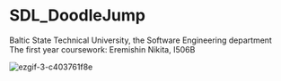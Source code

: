 # SDL_DoodleJump
Baltic State Technical University, the Software Engineering department  
The first year coursework: Eremishin Nikita, I506B   
  
![ezgif-3-c403761f8e](https://user-images.githubusercontent.com/51360404/216778536-2fcf6713-a875-40d7-9316-82435489cfc1.gif)
